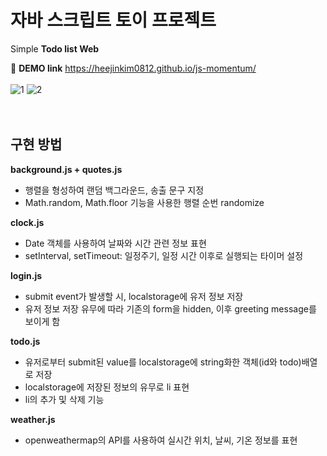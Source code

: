 # 자바 스크립트 토이 프로젝트

Simple **Todo list Web**  

:link: **DEMO link** https://heejinkim0812.github.io/js-momentum/
<br/>  
![1](https://user-images.githubusercontent.com/71063574/148744501-32df47ff-94a2-4815-9833-aabb07f90db8.jpg)
![2](https://user-images.githubusercontent.com/71063574/148744513-0349818a-1c16-4753-ba43-e6a3bab910b3.jpg)
<br/>  
<br/>

## 구현 방법

**background.js + quotes.js**

- 행렬을 형성하여 랜덤 백그라운드, 송출 문구 지정
- Math.random, Math.floor 기능을 사용한 행렬 순번 randomize

**clock.js**

- Date 객체를 사용하여 날짜와 시간 관련 정보 표현
- setInterval, setTimeout: 일정주기, 일정 시간 이후로 실행되는 타이머 설정

**login.js**

- submit event가 발생할 시, localstorage에 유저 정보 저장
- 유저 정보 저장 유무에 따라 기존의 form을 hidden, 이후 greeting message를 보이게 함

**todo.js**

- 유저로부터 submit된 value를 localstorage에 string화한 객체(id와 todo)배열로 저장
- localstorage에 저장된 정보의 유무로 li 표현
- li의 추가 및 삭제 기능

**weather.js**

- openweathermap의 API를 사용하여 실시간 위치, 날씨, 기온 정보를 표현

<br/>
